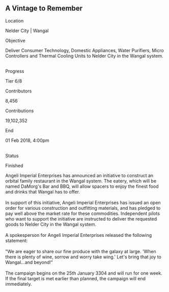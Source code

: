 ## A Vintage to Remember

Location

Nelder City \| Wangal

Objective

Deliver Consumer Technology, Domestic Appliances, Water Purifiers, Micro
Controllers and Thermal Cooling Units to Nelder City in the Wangal
system.

\
Progress

Tier 6/8

Contributors

8,456

Contributions

19,102,352

End

01 Feb 2018, 4:00pm

\
Status

Finished

Angeli Imperial Enterprises has announced an initiative to construct an
orbital family restaurant in the Wangal system. The eatery, which will
be named DaMorg\'s Bar and BBQ, will allow spacers to enjoy the finest
food and drinks that Wangal has to offer.\
\
In support of this initiative, Angeli Imperial Enterprises has issued an
open order for various construction and outfitting materials, and has
pledged to pay well above the market rate for these commodities.
Independent pilots who want to support the initiative are instructed to
deliver the requested goods to Nelder City in the Wangal system.\
\
A spokesperson for Angeli Imperial Enterprises released the following
statement:\
\
\"We are eager to share our fine produce with the galaxy at large.
\'When there is plenty of wine, sorrow and worry take wing.\' Let\'s
bring that joy to Wangal...and beyond!\"\
\
The campaign begins on the 25th January 3304 and will run for one week.
If the final target is met earlier than planned, the campaign will end
immediately.
